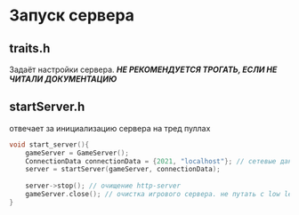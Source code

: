 # Запуск сервера

## traits.h
Задаёт настройки сервера. ***НЕ РЕКОМЕНДУЕТСЯ ТРОГАТЬ, ЕСЛИ НЕ ЧИТАЛИ ДОКУМЕНТАЦИЮ***

## startServer.h
отвечает за инициализацию сервера на тред пуллах

```cpp
void start_server(){
    gameServer = GameServer();
    ConnectionData connectionData = {2021, "localhost"}; // сетевые данные на которых запуститься сервер
    server = startServer(gameServer, connectionData);
    
    server->stop(); // очищение http-server
    gameServer.close(); // очистка игрового сервера. не путать с low level http server
}
```